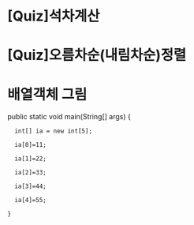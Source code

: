 # [Quiz]석차계산

# [Quiz]오름차순(내림차순)정렬

# 배열객체 그림

  public static void main(String[] args) {
  
      int[] ia = new int[5];
      
      ia[0]=11;
      
      ia[1]=22;
      
      ia[2]=33;
      
      ia[3]=44;
      
      ia[4]=55;
      
    }	
